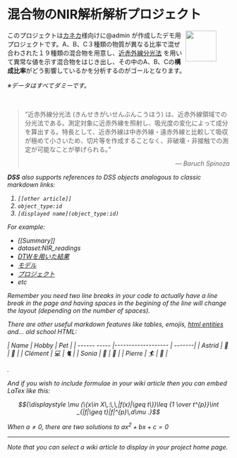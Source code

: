 # 混合物のNIR解析解析プロジェクト

<img src="/static/dataiku/images/dss-logo-about.png" width="70" style="float: right; margin-right: 30px" />

このプロジェクトは[カネカ](https://www.kaneka.co.jp/)様向けに@admin が作成したデモ用プロジェクトです。A、B、C３種類の物質が異なる比率で混ぜ合わされた１９種類の混合物を用意し、[近赤外線分光法](https://ja.wikipedia.org/wiki/%E8%BF%91%E8%B5%A4%E5%A4%96%E7%B7%9A%E5%88%86%E5%85%89%E6%B3%95) を用いて異常な値を示す混合物をはじき出し、その中のA、B、Cの**構成比率**がどう影響しているかを分析するのがゴールとなります。

_※データはすべてダミーです。_


<br />



> “近赤外線分光法 (きんせきがいせんぶんこうほう) は、近赤外線領域での分光法である。測定対象に近赤外線を照射し、吸光度の変化によって成分を算出する。特長として、近赤外線は中赤外線・遠赤外線と比較して吸収が極めて小さいため、切片等を作成することなく、非破壊・非接触での測定が可能なことが挙げられる。”
> <div style="text-align: right;font-style:italic">― Baruch Spinoza </div>

<i class="icon-dkubird" /> **DSS** also supports references to DSS objects analogous to classic markdown links:

 1. ```[[other article]]```
 2. ```object_type:id```
 3. ```[displayed name](object_type:id)```


For example:
   - [[Summary]]
   - dataset:NIR_readings
   - [DTWを用いた結果](insight:クラスタリングの結果)
   - [モデル](saved_model:123456)
   - [プロジェクト](project:KANEKACORPDEMO)
   - etc

Remember you need two line breaks in your code to actually have a line break in the page and having spaces in the begining of the line will change the layout (depending on the number of spaces).

There are other useful markdown features like tables, emojis, [html entities](https://en.wikipedia.org/wiki/List_of_XML_and_HTML_character_entity_references) and... old school HTML:

| Name       | Hobby               | Pet    |
| ------ ----- |------------------- | -------|
| Astrid       | :fries:                   |  :rat:   |
| Clément  |  :computer:      | :cat2:  |
| Sonia       | :champagne:   | :chicken: |
| Pierre      | :surfer:                | :palm_tree: |

<marquee direction="right">&lt;&gt;&lt;&nbsp;&hellip;</marquee>

And if you wish to include formulae in your wiki article then you can embed LaTex like this:

```math
{\displaystyle \mu (\{x\in X\,:\,\,|f(x)|\geq t\})\leq {1 \over t^{p}}\int _{|f|\geq t}|f|^{p}\,d\mu .}
```

When $`a \ne 0`$, there are two solutions to $`ax^2 + bx + c = 0`$


---

<div class="alert">
 Note that you can select a wiki article to display in your project home page.
</div>
